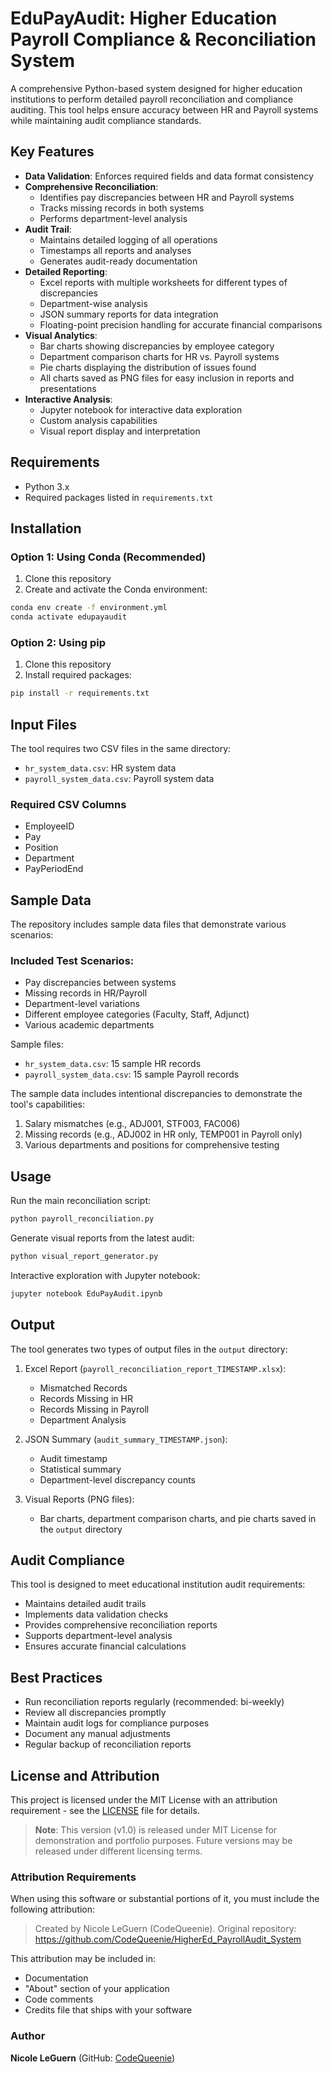 # EduPayAudit: Higher Education Payroll Compliance & Reconciliation System

A comprehensive Python-based system designed for higher education institutions to perform detailed payroll reconciliation and compliance auditing. This tool helps ensure accuracy between HR and Payroll systems while maintaining audit compliance standards.

## Key Features

- **Data Validation**: Enforces required fields and data format consistency
- **Comprehensive Reconciliation**: 
  - Identifies pay discrepancies between HR and Payroll systems
  - Tracks missing records in both systems
  - Performs department-level analysis
- **Audit Trail**: 
  - Maintains detailed logging of all operations
  - Timestamps all reports and analyses
  - Generates audit-ready documentation
- **Detailed Reporting**:
  - Excel reports with multiple worksheets for different types of discrepancies
  - Department-wise analysis
  - JSON summary reports for data integration
  - Floating-point precision handling for accurate financial comparisons
- **Visual Analytics**:
  - Bar charts showing discrepancies by employee category
  - Department comparison charts for HR vs. Payroll systems
  - Pie charts displaying the distribution of issues found
  - All charts saved as PNG files for easy inclusion in reports and presentations
- **Interactive Analysis**:
  - Jupyter notebook for interactive data exploration
  - Custom analysis capabilities
  - Visual report display and interpretation

## Requirements

- Python 3.x
- Required packages listed in `requirements.txt`

## Installation

### Option 1: Using Conda (Recommended)

1. Clone this repository
2. Create and activate the Conda environment:
```bash
conda env create -f environment.yml
conda activate edupayaudit
```

### Option 2: Using pip

1. Clone this repository
2. Install required packages:
```bash
pip install -r requirements.txt
```

## Input Files

The tool requires two CSV files in the same directory:
- `hr_system_data.csv`: HR system data
- `payroll_system_data.csv`: Payroll system data

### Required CSV Columns
- EmployeeID
- Pay
- Position
- Department
- PayPeriodEnd

## Sample Data

The repository includes sample data files that demonstrate various scenarios:

### Included Test Scenarios:
- Pay discrepancies between systems
- Missing records in HR/Payroll
- Department-level variations
- Different employee categories (Faculty, Staff, Adjunct)
- Various academic departments

Sample files:
- `hr_system_data.csv`: 15 sample HR records
- `payroll_system_data.csv`: 15 sample Payroll records

The sample data includes intentional discrepancies to demonstrate the tool's capabilities:
1. Salary mismatches (e.g., ADJ001, STF003, FAC006)
2. Missing records (e.g., ADJ002 in HR only, TEMP001 in Payroll only)
3. Various departments and positions for comprehensive testing

## Usage

Run the main reconciliation script:
```bash
python payroll_reconciliation.py
```

Generate visual reports from the latest audit:
```bash
python visual_report_generator.py
```

Interactive exploration with Jupyter notebook:
```bash
jupyter notebook EduPayAudit.ipynb
```

## Output

The tool generates two types of output files in the `output` directory:

1. Excel Report (`payroll_reconciliation_report_TIMESTAMP.xlsx`):
   - Mismatched Records
   - Records Missing in HR
   - Records Missing in Payroll
   - Department Analysis

2. JSON Summary (`audit_summary_TIMESTAMP.json`):
   - Audit timestamp
   - Statistical summary
   - Department-level discrepancy counts

3. Visual Reports (PNG files):
   - Bar charts, department comparison charts, and pie charts saved in the `output` directory

## Audit Compliance

This tool is designed to meet educational institution audit requirements:
- Maintains detailed audit trails
- Implements data validation checks
- Provides comprehensive reconciliation reports
- Supports department-level analysis
- Ensures accurate financial calculations

## Best Practices

- Run reconciliation reports regularly (recommended: bi-weekly)
- Review all discrepancies promptly
- Maintain audit logs for compliance purposes
- Document any manual adjustments
- Regular backup of reconciliation reports

## License and Attribution

This project is licensed under the MIT License with an attribution requirement - see the [LICENSE](LICENSE) file for details.

> **Note**: This version (v1.0) is released under MIT License for demonstration and portfolio purposes. Future versions may be released under different licensing terms.

### Attribution Requirements

When using this software or substantial portions of it, you must include the following attribution:

> Created by Nicole LeGuern (CodeQueenie). Original repository: https://github.com/CodeQueenie/HigherEd_PayrollAudit_System

This attribution may be included in:
- Documentation
- "About" section of your application
- Code comments
- Credits file that ships with your software

### Author

**Nicole LeGuern** (GitHub: [CodeQueenie](https://github.com/CodeQueenie))

